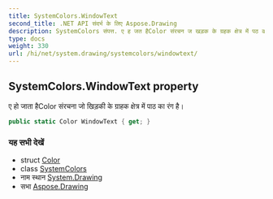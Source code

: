 ```yaml
---
title: SystemColors.WindowText
second_title: .NET API संदर्भ के लिए Aspose.Drawing
description: SystemColors संपत्त. ए ह जत हैColor संरचन ज खड़क के ग्रहक क्षेत्र में पठ क रंग है
type: docs
weight: 330
url: /hi/net/system.drawing/systemcolors/windowtext/
---
```

## SystemColors.WindowText property

ए हो जाता हैColor संरचना जो खिड़की के ग्राहक क्षेत्र में पाठ का रंग है।

```csharp
public static Color WindowText { get; }
```

### यह सभी देखें

* struct [Color](../../color/)
* class [SystemColors](../)
* नाम स्थान [System.Drawing](../../systemcolors/)
* सभा [Aspose.Drawing](../../../)


